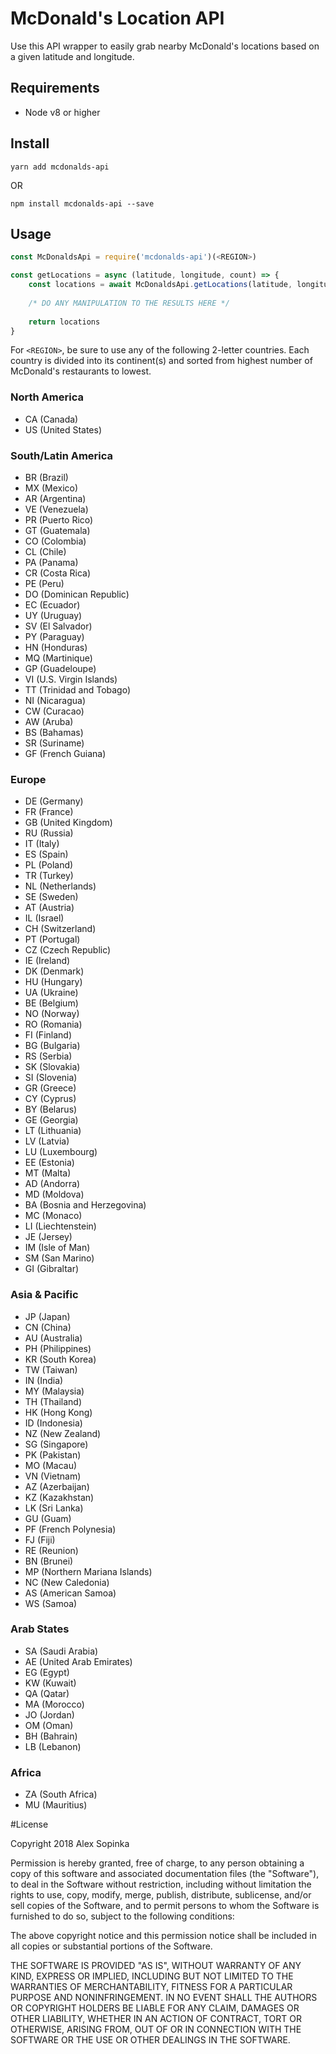 # McDonald's Location API

Use this API wrapper to easily grab nearby McDonald's locations based on a given latitude and longitude.

## Requirements

- Node v8 or higher

## Install

`yarn add mcdonalds-api`  

OR  

`npm install mcdonalds-api --save`

## Usage

```javascript
const McDonaldsApi = require('mcdonalds-api')(<REGION>)

const getLocations = async (latitude, longitude, count) => {
	const locations = await McDonaldsApi.getLocations(latitude, longitude, count)
	
	/* DO ANY MANIPULATION TO THE RESULTS HERE */
	
	return locations
}
```

For `<REGION>`, be sure to use any of the following 2-letter countries. Each country is divided into its continent(s) and sorted from highest number of McDonald's restaurants to lowest.

### North America

- CA (Canada)
- US (United States)

### South/Latin America
- BR (Brazil)
- MX (Mexico)
- AR (Argentina)
- VE (Venezuela)
- PR (Puerto Rico)
- GT (Guatemala)
- CO (Colombia)
- CL (Chile)
- PA (Panama)
- CR (Costa Rica)
- PE (Peru)
- DO (Dominican Republic)
- EC (Ecuador)
- UY (Uruguay)
- SV (El Salvador)
- PY (Paraguay)
- HN (Honduras)
- MQ (Martinique)
- GP (Guadeloupe)
- VI (U.S. Virgin Islands)
- TT (Trinidad and Tobago)
- NI (Nicaragua)
- CW (Curacao)
- AW (Aruba)
- BS (Bahamas)
- SR (Suriname)
- GF (French Guiana)

### Europe
- DE (Germany)
- FR (France)
- GB (United Kingdom)
- RU (Russia)
- IT (Italy)
- ES (Spain)
- PL (Poland)
- TR (Turkey)
- NL (Netherlands)
- SE (Sweden)
- AT (Austria)
- IL (Israel)
- CH (Switzerland)
- PT (Portugal)
- CZ (Czech Republic)
- IE (Ireland)
- DK (Denmark)
- HU (Hungary)
- UA (Ukraine)
- BE (Belgium)
- NO (Norway)
- RO (Romania)
- FI (Finland)
- BG (Bulgaria)
- RS (Serbia)
- SK (Slovakia)
- SI (Slovenia)
- GR (Greece)
- CY (Cyprus)
- BY (Belarus)
- GE (Georgia)
- LT (Lithuania)
- LV (Latvia)
- LU (Luxembourg)
- EE (Estonia)
- MT (Malta)
- AD (Andorra)
- MD (Moldova)
- BA (Bosnia and Herzegovina)
- MC (Monaco)
- LI (Liechtenstein)
- JE (Jersey)
- IM (Isle of Man)
- SM (San Marino)
- GI (Gibraltar)


### Asia & Pacific
- JP (Japan)
- CN (China)
- AU (Australia)
- PH (Philippines)
- KR (South Korea)
- TW (Taiwan)
- IN (India)
- MY (Malaysia)
- TH (Thailand)
- HK (Hong Kong)
- ID (Indonesia)
- NZ (New Zealand)
- SG (Singapore)
- PK (Pakistan)
- MO (Macau)
- VN (Vietnam)
- AZ (Azerbaijan)
- KZ (Kazakhstan)
- LK (Sri Lanka)
- GU (Guam)
- PF (French Polynesia)
- FJ (Fiji)
- RE (Reunion)
- BN (Brunei)
- MP (Northern Mariana Islands)
- NC (New Caledonia)
- AS (American Samoa)
- WS (Samoa)


### Arab States
- SA (Saudi Arabia)
- AE (United Arab Emirates)
- EG (Egypt)
- KW (Kuwait)
- QA (Qatar)
- MA (Morocco)
- JO (Jordan)
- OM (Oman)
- BH (Bahrain)
- LB (Lebanon)


### Africa
- ZA (South Africa)
- MU (Mauritius)

#License

Copyright 2018 Alex Sopinka

Permission is hereby granted, free of charge, to any person obtaining a copy of this software and associated documentation files (the "Software"), to deal in the Software without restriction, including without limitation the rights to use, copy, modify, merge, publish, distribute, sublicense, and/or sell copies of the Software, and to permit persons to whom the Software is furnished to do so, subject to the following conditions:

The above copyright notice and this permission notice shall be included in all copies or substantial portions of the Software.

THE SOFTWARE IS PROVIDED "AS IS", WITHOUT WARRANTY OF ANY KIND, EXPRESS OR IMPLIED, INCLUDING BUT NOT LIMITED TO THE WARRANTIES OF MERCHANTABILITY, FITNESS FOR A PARTICULAR PURPOSE AND NONINFRINGEMENT. IN NO EVENT SHALL THE AUTHORS OR COPYRIGHT HOLDERS BE LIABLE FOR ANY CLAIM, DAMAGES OR OTHER LIABILITY, WHETHER IN AN ACTION OF CONTRACT, TORT OR OTHERWISE, ARISING FROM, OUT OF OR IN CONNECTION WITH THE SOFTWARE OR THE USE OR OTHER DEALINGS IN THE SOFTWARE.
